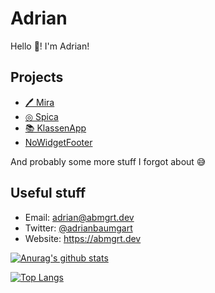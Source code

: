 # Adrian

Hello 👋! I'm Adrian!

## Projects

- [🖊 Mira](https://mira.fliney.eu)
- [◎ Spica](https://spica.fliney.eu)
- [📚 KlassenApp](https://klassenappd.de)
- [NoWidgetFooter](https://github.com/adrianbaumgart/NoWidgetFooter)

And probably some more stuff I forgot about 😅

## Useful stuff

- Email: adrian@abmgrt.dev
- Twitter: [@adrianbaumgart](https://twitter.com/adrianbaumgart)
- Website: https://abmgrt.dev

[![Anurag's github stats](https://github-readme-stats.vercel.app/api?username=adrianbaumgart)](https://github.com/anuraghazra/github-readme-stats)

[![Top Langs](https://github-readme-stats.vercel.app/api/top-langs/?username=adrianbaumgart&layout=compact)](https://github.com/anuraghazra/github-readme-stats)

